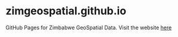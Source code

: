 # zimgeospatial.github.io

GitHub Pages for Zimbabwe GeoSpatial Data. Visit the website [here](http://zimgeospatial.github.io "Zimbabwe Geospatial Data Website")

